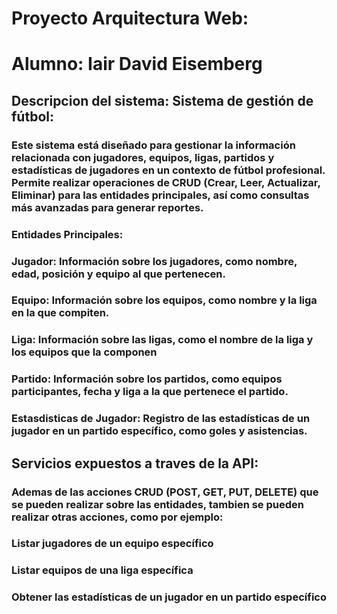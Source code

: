 # **Proyecto Arquitectura Web:**
# **Alumno: Iair David Eisemberg**
## Descripcion del sistema: Sistema de gestión de fútbol:
### Este sistema está diseñado para gestionar la información relacionada con jugadores, equipos, ligas, partidos y estadísticas de jugadores en un contexto de fútbol profesional. Permite realizar operaciones de CRUD (Crear, Leer, Actualizar, Eliminar) para las entidades principales, así como consultas más avanzadas para generar reportes.
### Entidades Principales:
### **Jugador**: Información sobre los jugadores, como nombre, edad, posición y equipo al que pertenecen.
### **Equipo**: Información sobre los equipos, como nombre y la liga en la que compiten.
### **Liga**: Información sobre las ligas, como el nombre de la liga y los equipos que la componen
### **Partido**: Información sobre los partidos, como equipos participantes, fecha y liga a la que pertenece el partido.
### **Estasdisticas de Jugador**: Registro de las estadísticas de un jugador en un partido específico, como goles y asistencias.
## Servicios expuestos a traves de la API:
### Ademas de las acciones CRUD (POST, GET, PUT, DELETE) que se pueden realizar sobre las entidades, tambien se pueden realizar otras acciones, como por ejemplo:
### Listar jugadores de un equipo específico
### Listar equipos de una liga específica
### Obtener las estadísticas de un jugador en un partido específico


